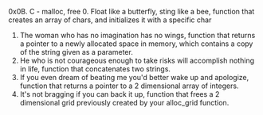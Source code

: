 0x0B. C - malloc, free
0. Float like a butterfly, sting like a bee, function that creates an array of chars, and initializes it with a specific char
1. The woman who has no imagination has no wings, function that returns a pointer to a newly allocated space in memory, which contains a copy of the string given as a parameter.
2. He who is not courageous enough to take risks will accomplish nothing in life, function that concatenates two strings.
3. If you even dream of beating me you'd better wake up and apologize, function that returns a pointer to a 2 dimensional array of integers.
4. It's not bragging if you can back it up, function that frees a 2 dimensional grid previously created by your alloc_grid function.
